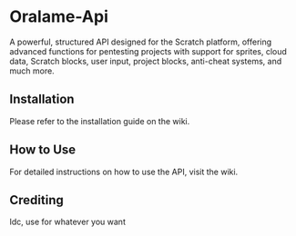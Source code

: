 # Oralame-Api

A powerful, structured API designed for the Scratch platform, offering advanced functions for pentesting projects with support for sprites, cloud data, Scratch blocks, user input, project blocks, anti-cheat systems, and much more.

## Installation

Please refer to the installation guide on the wiki.

## How to Use

For detailed instructions on how to use the API, visit the wiki.

## Crediting

Idc, use for whatever you want
